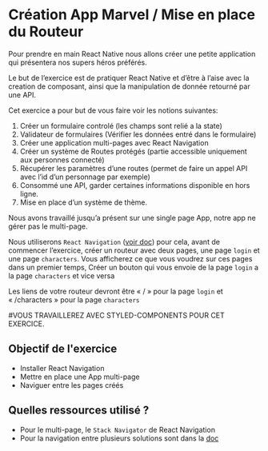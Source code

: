 # Création App Marvel / Mise en place du Routeur


Pour prendre en main React Native nous allons créer une petite application qui présentera nos supers héros préférés.

Le but de l’exercice est de pratiquer React Native et d’être à l’aise avec la creation de composant, ainsi que la manipulation de donnée retourné par une API.

Cet exercice a pour but de vous faire voir les notions suivantes:

1. Créer un formulaire controlé (les champs sont relié a la state)
2. Validateur de formulaires (Vérifier les données entré dans le formulaire)
3. Créer une application multi-pages avec React Navigation
4. Créer un système de Routes protégés (partie accessible uniquement aux personnes connecté)
5. Récupérer les paramètres d’une routes (permet de faire un appel API avec l’id d’un personnage par exemple)
6. Consommé une API, garder certaines informations disponible en hors ligne.
7. Mise en place d’un système de thème.

Nous avons travaillé jusqu’a présent sur une single page App, notre app ne gérer pas le multi-page. 

Nous utiliserons ```React Navigation``` ([voir doc](https://reactnavigation.org/)) pour cela, avant de commencer l’exercice, créer un routeur avec deux pages,  une page ```login``` et une page ```characters```. Vous afficherez ce que vous voudrez sur ces pages dans un premier temps, Créer un bouton qui vous envoie de la page ```login``` a la page `characters` et vice versa

Les liens de votre routeur devront être « / » pour la page ```login``` et « /characters » pour la page ```characters```

#VOUS TRAVAILLEREZ AVEC STYLED-COMPONENTS POUR CET EXERCICE.


## Objectif de l'exercice
* Installer React Navigation
* Mettre en place une App multi-page
* Naviguer entre les pages créés

## Quelles ressources utilisé ?
* Pour le multi-page, le ```Stack Navigator``` de React Navigation
* Pour la navigation entre plusieurs solutions sont dans la [doc](https://reactnavigation.org/)








